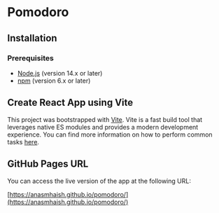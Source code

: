 # Pomodoro

## Installation

### Prerequisites
- [Node.js](https://nodejs.org/) (version 14.x or later)
- [npm](https://www.npmjs.com/) (version 6.x or later)


## Create React App using Vite

This project was bootstrapped with [Vite](https://vitejs.dev/). Vite is a fast build tool that leverages native ES modules and provides a modern development experience. You can find more information on how to perform common tasks [here](https://vitejs.dev/guide/).


## GitHub Pages URL

You can access the live version of the app at the following URL:

[https://anasmhaish.github.io/pomodoro/](https://anasmhaish.github.io/pomodoro/)
